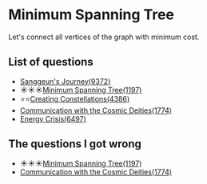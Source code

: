 Minimum Spanning Tree
=================
Let's connect all vertices of the graph with minimum cost.

List of questions
---------------

- [Sanggeun's Journey(9372)](https://github.com/yoru4890/coding_test/blob/main/baekjoon/mst/9372.md)
- ☀️☀️☀️[Minimum Spanning Tree(1197)](https://github.com/yoru4890/coding_test/blob/main/baekjoon/mst/1197.md)
- ⭐⭐[Creating Constellations(4386)](https://github.com/yoru4890/coding_test/blob/main/baekjoon/mst/4386.md)
- [Communication with the Cosmic Deities(1774)](https://github.com/yoru4890/coding_test/blob/main/baekjoon/mst/1774.md)
- [Energy Crisis(6497)](https://github.com/yoru4890/coding_test/blob/main/baekjoon/mst/6497.md)


The questions I got wrong
-------------------

- ☀️☀️☀️[Minimum Spanning Tree(1197)](https://github.com/yoru4890/coding_test/blob/main/baekjoon/mst/1197.md)
- [Communication with the Cosmic Deities(1774)](https://github.com/yoru4890/coding_test/blob/main/baekjoon/mst/1774.md)

